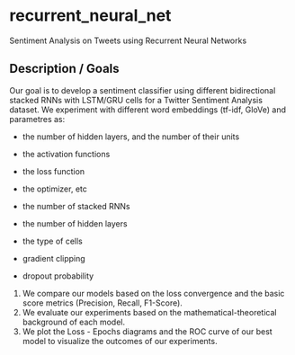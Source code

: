# recurrent_neural_net
Sentiment Analysis on Tweets using Recurrent Neural Networks

## Description / Goals 
Our goal is to develop a sentiment classifier using different bidirectional stacked RNNs with LSTM/GRU cells for a Twitter Sentiment Analysis dataset.
We experiment with different word embeddings (tf-idf, GloVe) and parametres as:
* the number of hidden layers, and the number of their units
* the activation functions 
* the loss function
* the optimizer, etc

* the number of stacked RNNs
* the number of hidden layers
* the type of cells 
* gradient clipping 
* dropout probability

1. We compare our models based on the loss convergence and the basic score metrics (Precision, Recall, F1-Score).
2. We evaluate our experiments based on the mathematical-theoretical background of each model.  
3. We plot the Loss - Epochs diagrams and the ROC curve of our best model to visualize the outcomes of our experiments.
